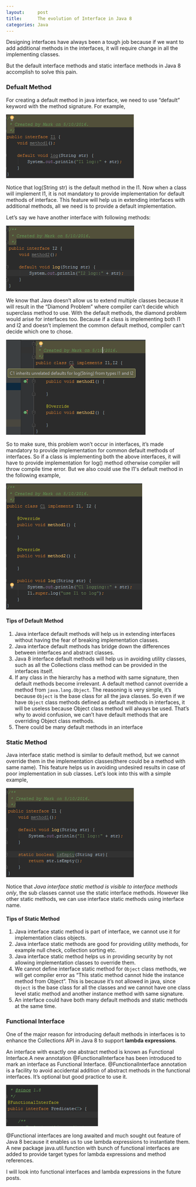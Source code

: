 ```yaml
---
layout:     post
title:      The evolution of Interface in Java 8
categories: Java
---
```


Designing interfaces have always been a tough job because if we want to add additional methods in the interfaces, it will require change in all the implementing classes. 

But the default interface methods and static interface methods in Java 8 accomplish to solve this pain.  

### Defualt Method

For creating a default method in java interface, we need to use “default” keyword with the method signature. For example,

![default 1 img](/images/interface/5_10_1.png)

Notice that log(String str) is the default method in the I1. Now when a class will implement I1, it is not mandatory to provide implementation for default methods of interface. This feature will help us in extending interfaces with additional methods, all we need is to provide a default implementation.


Let’s say we have another interface with following methods:

![default 2 img](/images/interface/5_10_2.png)

We know that Java doesn’t allow us to extend multiple classes because it will result in the “Diamond Problem” where compiler can’t decide which superclass method to use. With the default methods, the diamond problem would arise for interfaces too. Because if a class is implementing both I1 and I2 and doesn’t implement the common default method, compiler can’t decide which one to chose.

![default err img](/images/interface/5_10_3.png)

So to make sure, this problem won’t occur in interfaces, it’s made mandatory to provide implementation for common default methods of interfaces. So if a class is implementing both the above interfaces, it will have to provide implementation for log() method otherwise compiler will throw compile time error. But we also could use the I1's default method in the following example,

![default err img](/images/interface/5_10_4.png)

####    Tips of Default Method

1.  Java interface default methods will help us in extending interfaces without having the fear of breaking implementation classes.
2.  Java interface default methods has bridge down the differences between interfaces and abstract classes.
3.  Java 8 interface default methods will help us in avoiding utility classes, such as all the Collections class method can be provided in the interfaces itself.
4.  If any class in the hierarchy has a method with same signature, then default methods become irrelevant. A default method cannot override a method from `java.lang.Object`. The reasoning is very simple, it’s because `Object` is the base class for all the java classes. So even if we have `Object` class methods defined as default methods in interfaces, it will be useless because Object class method will always be used. That’s why to avoid confusion, we can’t have default methods that are overriding Object class methods. 
5.  There could be many default methods in an interface


### Static Method

Java interface static method is similar to default method, but we cannot override them in the implementation classes(there could be a method with same name). This feature helps us in avoiding undesired results in case of poor implementation in sub classes. Let’s look into this with a simple example,

![default err img](/images/interface/5_10_5.png)

Notice that *Java interface static method is visible to interface methods only*, the sub classes cannot use the static interface methods. However like other static methods, we can use interface static methods using interface name.

####    Tips of Static Method
1.  Java interface static method is part of interface, we cannot use it for implementation class objects.
2.  Java interface static methods are good for providing utility methods, for example null check, collection sorting etc.
3.  Java interface static method helps us in providing security by not allowing implementation classes to override them.
4.  We cannot define interface static method for `Object` class methods, we will get compiler error as “This static method cannot hide the instance method from Object”. This is because it’s not allowed in java, since `Object` is the base class for all the classes and we cannot have one class level static method and another instance method with same signature.
5.  An interface could have both many default methods and static methods at the same time.


### Functional Interface

One of the major reason for introducing default methods in interfaces is to enhance the Collections API in Java 8 to support **lambda expressions**.


An interface with exactly one abstract method is known as Functional Interface.A new annotation @FunctionalInterface has been introduced to mark an interface as Functional Interface. @FunctionalInterface annotation is a facility to avoid accidental addition of abstract methods in the functional interfaces. It’s optional but good practice to use it.

![default f img](/images/interface/5_10_6.png)


@Functional interfaces are long awaited and much sought out feature of Java 8 because it enables us to use lambda expressions to instantiate them. A new package java.util.function with bunch of functional interfaces are added to provide target types for lambda expressions and method references. 

I will look into functional interfaces and lambda expressions in the future posts.

